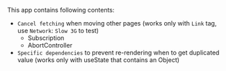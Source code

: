 This app contains following contents:

- `Cancel fetching` when moving other pages (works only with `Link` tag, use `Network`: `Slow 3G` to test)
  - Subscription
  - AbortController
- `Specific dependencies` to prevent re-rendering when to get duplicated value (works only with useState that contains an Object)
